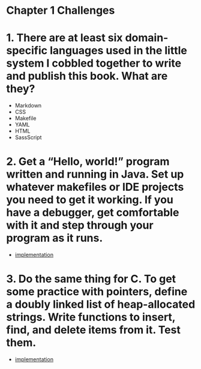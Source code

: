 Chapter 1 Challenges
====================

# 1. There are at least six domain-specific languages used in the little system I cobbled together to write and publish this book. What are they?

* Markdown
* CSS
* Makefile
* YAML
* HTML
* SassScript

# 2. Get a “Hello, world!” program written and running in Java. Set up whatever makefiles or IDE projects you need to get it working. If you have a debugger, get comfortable with it and step through your program as it runs.

* [implementation](./hello-world-java)

# 3. Do the same thing for C. To get some practice with pointers, define a doubly linked list of heap-allocated strings. Write functions to insert, find, and delete items from it. Test them.

* [implementation](./doubly-linked-list-c)
